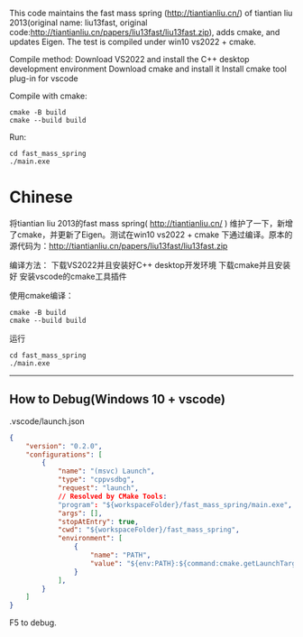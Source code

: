 This code maintains the fast mass spring (http://tiantianliu.cn/) of tiantian liu 2013(original name: liu13fast, original code:http://tiantianliu.cn/papers/liu13fast/liu13fast.zip), adds cmake, and updates Eigen. The test is compiled under win10 vs2022 + cmake.

Compile method:
Download VS2022 and install the C++ desktop development environment
Download cmake and install it
Install cmake tool plug-in for vscode

Compile with cmake:
```
cmake -B build
cmake --build build
```

Run:
```
cd fast_mass_spring
./main.exe
```



# Chinese
将tiantian liu 2013的fast mass spring( http://tiantianliu.cn/ ) 维护了一下，新增了cmake，并更新了Eigen。测试在win10 vs2022 + cmake 下通过编译。原本的源代码为：http://tiantianliu.cn/papers/liu13fast/liu13fast.zip

编译方法：
下载VS2022并且安装好C++ desktop开发环境
下载cmake并且安装好
安装vscode的cmake工具插件

使用cmake编译：
```
cmake -B build
cmake --build build
```

运行
```
cd fast_mass_spring
./main.exe
```

----
## How to Debug(Windows 10 + vscode)

.vscode/launch.json
```json
{
    "version": "0.2.0",
    "configurations": [
        {
            "name": "(msvc) Launch",
            "type": "cppvsdbg",
            "request": "launch",
            // Resolved by CMake Tools:
            "program": "${workspaceFolder}/fast_mass_spring/main.exe",
            "args": [],
            "stopAtEntry": true,
            "cwd": "${workspaceFolder}/fast_mass_spring",
            "environment": [
                {
                    "name": "PATH",
                    "value": "${env:PATH}:${command:cmake.getLaunchTargetDirectory}"
                }
            ],
        }
    ]
}
```
F5 to debug.
